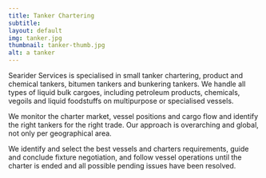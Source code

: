```yaml
---
title: Tanker Chartering
subtitle: 
layout: default
img: tanker.jpg
thumbnail: tanker-thumb.jpg
alt: a tanker
---
```

Searider Services is specialised in small tanker chartering, product and chemical tankers, bitumen tankers and bunkering tankers. 
We handle all types of liquid bulk cargoes, including  petroleum products, chemicals, vegoils and liquid foodstuffs on multipurpose or specialised vessels. 

We monitor the charter market, vessel positions and cargo flow and identify the right tankers for the right trade. 
Our approach is overarching and global, not only per geographical area.

We identify and select the best vessels and charters requirements, guide and conclude fixture negotiation, and follow vessel operations until the charter is ended and all possible pending issues have been resolved.